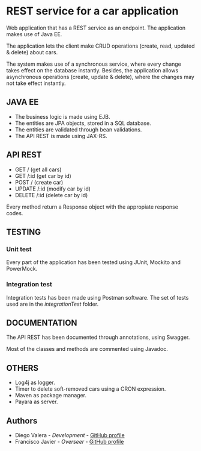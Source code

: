 # REST service for a car application

Web application that has a REST service as an endpoint. The application makes use of Java EE. 

The application lets the client make CRUD operations (create, read, updated & delete) about cars. 

The system makes use of a synchronous service, where every change takes effect on the database instantly. Besides, the application allows asynchronous operations (create, update & delete), where the changes may not take effect instantly.

## JAVA EE

* The business logic is made using EJB. 
* The entities are JPA objects, stored in a SQL database. 
* The entities are validated through bean validations.
* The API REST is made using JAX-RS.

## API REST

* GET / (get all cars)
* GET /:id (get car by id)
* POST / (create car)
* UPDATE /:id (modify car by id)
* DELETE /:id (delete car by id)

Every method return a Response object with the appropiate response codes.

## TESTING

### Unit test
Every part of the application has been tested using JUnit, Mockito and PowerMock.

### Integration test
Integration tests has been made using Postman software. The set of tests used are in the *integrationTest* folder.

## DOCUMENTATION

The API REST has been documented through annotations, using Swagger.

Most of the classes and methods are commented using Javadoc.

## OTHERS

* Log4j as logger.
* Timer to delete soft-removed cars using a CRON expression.
* Maven as package manager.
* Payara as server.

## Authors

* Diego Valera - *Development* - [GitHub profile](https://github.com/Di3GO95/)
* Francisco Javier - *Overseer* - [GitHub profile](https://github.com/javieraviles)
